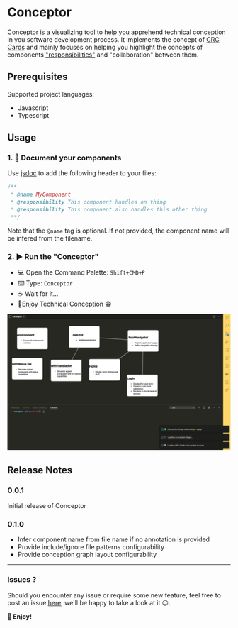 # Conceptor

Conceptor is a visualizing tool to help you apprehend technical conception in you software development process.
It implements the concept of [CRC Cards](http://agilemodeling.com/artifacts/crcModel.htm) and mainly focuses on helping you highlight the concepts of components ["responsibilities"](https://medium.com/@severinperez/writing-flexible-code-with-the-single-responsibility-principle-b71c4f3f883f) and "collaboration" between them.

## Prerequisites

Supported project languages:

- Javascript
- Typescript

## Usage

### 1. 📝 Document your components

Use [jsdoc](https://jsdoc.app/) to add the following header to your files:

```javascript
/**
 * @name MyComponent
 * @responsibility This component handles on thing
 * @responsibility This component also handles this other thing
 **/
```

Note that the `@name` tag is optional. If not provided, the component name will be infered from the filename.

### 2. ▶️ Run the "Conceptor"

- 💻 Open the Command Palette: `Shift+CMD+P`
- ⌨️ Type: `Conceptor`
- ☕️ Wait for it...
- 🎉Enjoy Technical Conception 😁

![Demo](doc/images/demo.png)

## Release Notes

### 0.0.1

Initial release of Conceptor

### 0.1.0

- Infer component name from file name if no annotation is provided
- Provide include/ignore file patterns configurability
- Provide conception graph layout configurability

---

### Issues ?

Should you encounter any issue or require some new feature, feel free to post an issue [here](https://github.com/bamlab/conceptor/issues), we'll be happy to take a look at it 😉.

**🙌 Enjoy!**
